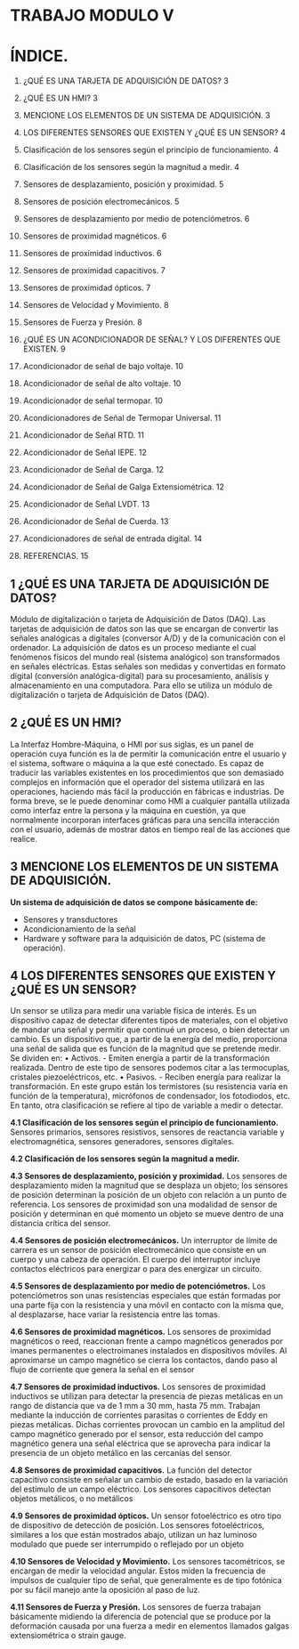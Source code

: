 # TRABAJO MODULO V

# ÍNDICE.

1.	¿QUÉ ES UNA TARJETA DE ADQUISICIÓN DE DATOS?	3
2.	¿QUÉ ES UN HMI?	3
3.	MENCIONE LOS ELEMENTOS DE UN SISTEMA DE ADQUISICIÓN.	3
4.	LOS DIFERENTES SENSORES QUE EXISTEN Y ¿QUÉ ES UN SENSOR?	4
41.	Clasificación de los sensores según el principio de funcionamiento.	4
  	
42.	Clasificación de los sensores según la magnitud a medir.	4
43.	Sensores de desplazamiento, posición y proximidad.	5
44.	Sensores de posición electromecánicos.	5
45.	Sensores de desplazamiento por medio de potenciómetros.	6
46.	Sensores de proximidad magnéticos.	6
47.	Sensores de proximidad inductivos.	6
48.	Sensores de proximidad capacitivos.	7
49.	Sensores de proximidad ópticos.	7
410.	Sensores de Velocidad y Movimiento.	8
411.	Sensores de Fuerza y Presión.	8
5.	¿QUÉ ES UN ACONDICIONADOR DE SEÑAL? Y LOS DIFERENTES QUE EXISTEN.	9
51.	Acondicionador de señal de bajo voltaje.	10
52.	Acondicionador de señal de alto voltaje.	10
53.	Acondicionador de señal termopar.	10
54.	Acondicionadores de Señal de Termopar Universal.	11
55.	Acondicionador de Señal RTD.	11
56.	Acondicionador de Señal IEPE.	12
57.	Acondicionador de Señal de Carga.	12
58.	Acondicionador de Señal de Galga Extensiométrica.	12
59.	Acondicionador de Señal LVDT.	13
510.	Acondicionador de Señal de Cuerda.	13
511.	Acondicionadores de señal de entrada digital.	14
6.	REFERENCIAS.	15


## 1	¿QUÉ ES UNA TARJETA DE ADQUISICIÓN DE DATOS?
Módulo de digitalización o tarjeta de Adquisición de Datos (DAQ).
Las tarjetas de adquisición de datos son las que se encargan de convertir las señales analógicas a digitales (conversor A/D) y de la comunicación con el ordenador.
La adquisición de datos es un proceso mediante el cual fenómenos físicos del mundo real (sistema analógico) son transformados en señales eléctricas. Estas señales son medidas y convertidas en formato digital (conversión analógica-digital) para su procesamiento, análisis y almacenamiento en una computadora. Para ello se utiliza un módulo de digitalización o tarjeta de Adquisición de Datos (DAQ).
## 2	¿QUÉ ES UN HMI?
La Interfaz Hombre-Máquina, o HMI por sus siglas, es un panel de operación cuya función es la de permitir la comunicación entre el usuario y el sistema, software o máquina a la que esté conectado. Es capaz de traducir las variables existentes en los procedimientos que son demasiado complejos en información que el operador del sistema utilizará en las operaciones, haciendo más fácil la producción en fábricas e industrias.
De forma breve, se le puede denominar como HMI a cualquier pantalla utilizada como interfaz entre la persona y la máquina en cuestión, ya que normalmente incorporan interfaces gráficas para una sencilla interacción con el usuario, además de mostrar datos en tiempo real de las acciones que realice. 
## 3	MENCIONE LOS ELEMENTOS DE UN SISTEMA DE ADQUISICIÓN.

**Un sistema de adquisición de datos se compone básicamente de:**
- Sensores y transductores
- Acondicionamiento de la señal
- Hardware y software para la adquisición de datos, PC (sistema de operación).

## 4	LOS DIFERENTES SENSORES QUE EXISTEN Y ¿QUÉ ES UN SENSOR?
Un sensor se utiliza para medir una variable física de interés. Es un dispositivo capaz de detectar diferentes tipos de materiales, con el objetivo de mandar una señal y permitir que continué un proceso, o bien detectar un cambio. Es un dispositivo que, a partir de la energía del medio, proporciona una señal de salida que es función de la magnitud que se pretende medir. Se dividen en:
• Activos. - Emiten energía a partir de la transformación realizada. Dentro de este tipo de sensores podemos citar a las termocuplas, cristales piezoeléctricos, etc. 
• Pasivos. - Reciben energía para realizar la transformación. En este grupo están los termistores (su resistencia varía en función de la temperatura), micrófonos de condensador, los fotodiodos, etc. En tanto, otra clasificación se refiere al tipo de variable a medir o detectar. 

**4.1	Clasificación de los sensores según el principio de funcionamiento.**
 Sensores primarios, sensores resistivos, sensores de reactancia variable y electromagnética, sensores generadores, sensores digitales.
 
**4.2	Clasificación de los sensores según la magnitud a medir.**

**4.3	Sensores de desplazamiento, posición y proximidad.**
Los sensores de desplazamiento miden la magnitud que se desplaza un objeto; los sensores de posición determinan la posición de un objeto con relación a un punto de referencia. Los sensores de proximidad son una modalidad de sensor de posición y determinan en qué momento un objeto se mueve dentro de una distancia crítica del sensor.

 
**4.4	Sensores de posición electromecánicos.**
Un interruptor de límite de carrera es un sensor de posición electromecánico que consiste en un cuerpo y una cabeza de operación. El cuerpo del interruptor incluye contactos eléctricos para energizar o para des energizar un circuito.

 
**4.5	 Sensores de desplazamiento por medio de potenciómetros.**
Los potenciómetros son unas resistencias especiales que están formadas por una parte fija con la resistencia y una móvil en contacto con la misma que, al desplazarse, hace variar la resistencia entre las tomas.

 
**4.6	 Sensores de proximidad magnéticos.**
Los sensores de proximidad magnéticos o reed, reaccionan frente a campo magnéticos generados por imanes permanentes o electroimanes instalados en dispositivos móviles. Al aproximarse un campo magnético se cierra los contactos, dando paso al flujo de corriente que genera la señal en el sensor

 
**4.7	Sensores de proximidad inductivos.**
 Los sensores de proximidad inductivos se utilizan para detectar la presencia de piezas metálicas en un rango de distancia que va de 1 mm a 30 mm, hasta 75 mm. Trabajan mediante la inducción de corrientes parasitas o corrientes de Eddy en piezas metálicas. Dichas corrientes provocan un cambio en la amplitud del campo magnético generado por el sensor, esta reducción del campo magnético genera una señal eléctrica que se aprovecha para indicar la presencia de un objeto metálico en las cercanías del sensor.
 
**4.8	Sensores de proximidad capacitivos.**
 La función del detector capacitivo consiste en señalar un cambio de estado, basado en la variación del estímulo de un campo eléctrico. Los sensores capacitivos detectan objetos metálicos, o no metálicos
 
**4.9	 Sensores de proximidad ópticos.**
Un sensor fotoeléctrico es otro tipo de dispositivo de detección de posición. Los sensores fotoeléctricos, similares a los que están mostrados abajo, utilizan un haz luminoso modulado que puede ser interrumpido o reflejado por un objeto
 


**4.10	Sensores de Velocidad y Movimiento.**
Los sensores tacométricos, se encargan de medir la velocidad angular. Estos miden la frecuencia de impulsos de cualquier tipo de señal, que generalmente es de tipo fotónica por su fácil manejo ante la oposición al paso de luz.
 
**4.11	Sensores de Fuerza y Presión.**
Los sensores de fuerza trabajan básicamente midiendo la diferencia de potencial que se produce por la deformación causada por una fuerza a medir en elementos llamados galgas extensiométrica o strain gauge.
